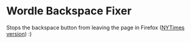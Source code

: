 # Wordle Backspace Fixer

Stops the backspace button from leaving the page in Firefox ([NYTimes version](https://www.nytimes.com/games/wordle/index.html)) :)